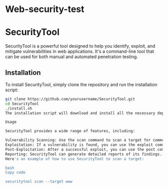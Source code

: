 # Web-security-test

# SecurityTool

SecurityTool is a powerful tool designed to help you identify, exploit, and mitigate vulnerabilities in web applications. It's a command-line tool that can be used for both manual and automated penetration testing.

## Installation

To install SecurityTool, simply clone the repository and run the installation script:

```bash
git clone https://github.com/yourusername/SecurityTool.git
cd SecurityTool
./install.sh
The installation script will download and install all the necessary dependencies. Once the installation is complete, you can start using SecurityTool right away.

Usage

SecurityTool provides a wide range of features, including:

Vulnerability Scanning: Use the scan command to scan a target for common vulnerabilities.
Exploitation: If a vulnerability is found, you can use the exploit command to exploit it.
Post-Exploitation: After a successful exploit, you can use the post command to gather more information about the target.
Reporting: SecurityTool can generate detailed reports of its findings. Use the report command to generate a report.
Here's an example of how to use SecurityTool to scan a target:

bash
Copy code

securitytool scan --target www
